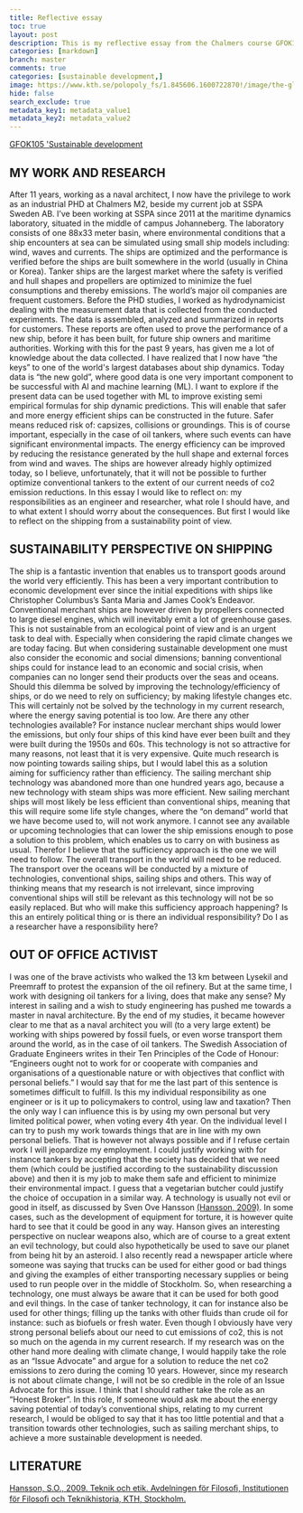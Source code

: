 ```yaml
---
title: Reflective essay
toc: true
layout: post
description: This is my reflective essay from the Chalmers course GFOK105 Sustainable development, where I discuss shipping from a sustainability point of view.
categories: [markdown]
branch: master
comments: true
categories: [sustainable development,]
image: https://www.kth.se/polopoly_fs/1.845606.1600722870!/image/the-global-goals-grid-color.png
hide: false
search_exclude: true
metadata_key1: metadata_value1
metadata_key2: metadata_value2
---
```


[GFOK105 'Sustainable development](https://student.portal.chalmers.se/doctoralportal/gts/mandatory-courses/Pages/Sustainable_Development.aspx)

## MY WORK AND RESEARCH
After 11 years, working as a naval architect, I now have the privilege to work as an industrial PHD at Chalmers M2, beside my current job at SSPA Sweden AB. I’ve been working at SSPA since 2011 at the maritime dynamics laboratory, situated in the middle of campus Johanneberg. The laboratory consists of one 88x33 meter basin, where environmental conditions that a ship encounters at sea can be simulated using small ship models including: wind, waves and currents. The ships are optimized and the performance is verified before the ships are built somewhere in the world (usually in China or Korea). Tanker ships are the largest market where the safety is verified and hull shapes and propellers are optimized to minimize the fuel consumptions and thereby emissions. The world’s major oil companies are frequent customers. Before the PHD studies, I worked as hydrodynamicist dealing with the measurement data that is collected from the conducted experiments. The data is assembled, analyzed and summarized in reports for customers. These reports are often used to prove the performance of a new ship, before it has been built, for future ship owners and maritime authorities. Working with this for the past 9 years, has given me a lot of knowledge about the data collected. I have realized that I now have “the keys” to one of the world's largest databases about ship dynamics. Today data is “the new gold”, where good data is one very important component to be successful with AI and machine learning (ML). I want to explore if the present data can be used together with ML to improve existing semi empirical formulas for ship dynamic predictions. This will enable that safer and more energy efficient ships can be constructed in the future. Safer means reduced risk of: capsizes, collisions or groundings. This is of course important, especially in the case of oil tankers, where such events can have significant environmental impacts. The energy efficiency can be improved by reducing the resistance generated by the hull shape and external forces from wind and waves. The ships are however already highly optimized  today, so I believe, unfortunately, that it will not be possible to further optimize conventional tankers to the extent of our current needs of co2 emission reductions. In this essay I would like to reflect on: my responsibilities as an engineer and researcher, what role I should have, and to what extent I should worry about the consequences. But first I would like to reflect on the shipping from a sustainability point of view. 

## SUSTAINABILITY PERSPECTIVE ON SHIPPING
The ship is a fantastic invention that enables us to transport goods around the world very efficiently. This has been a very important contribution to economic development ever since the initial expeditions with ships like Christopher Columbus’s Santa Maria and James Cook’s Endeavor. Conventional merchant ships are however driven by propellers connected to large diesel engines, which will inevitably emit a lot of greenhouse gases. This is not sustainable from an ecological point of view and is an urgent task to deal with. Especially when considering the rapid climate changes we are today facing. But when considering sustainable development one must also consider the economic and social dimensions; banning conventional ships could for instance lead to an economic and social crisis, when companies can no longer send their products over the seas and oceans. Should this dilemma be solved by improving the technology/efficiency of ships, or do we need to rely on sufficiency; by making lifestyle changes etc. This will certainly not be solved by the technology in my current research, where the energy saving potential is too low. Are there any other technologies available? For instance nuclear merchant ships would lower the emissions, but only four ships of this kind have ever been built and they were built during the 1950s and 60s. This technology is not so attractive for many reasons, not least that it is very expensive. Quite much research is now pointing towards sailing ships, but I would label this as a solution aiming for sufficiency rather than efficiency. The sailing merchant ship technology was abandoned more than one hundred years ago, because a new technology with steam ships was more efficient. New sailing merchant ships will most likely be less efficient than conventional ships, meaning that this will require some life style changes, where the “on demand” world that we have become used to, will not work anymore. I cannot see any available or upcoming technologies that can lower the ship emissions enough to pose a solution to this problem, which enables us to carry on with business as usual. Therefor I believe that the sufficiency approach is the one we will need to follow. The overall transport in the world will need to be reduced. The transport over the oceans will be conducted by a mixture of technologies, conventional ships, sailing ships and others. This way of thinking means that my research is not irrelevant, since improving conventional ships will still be relevant as this technology will not be so easily replaced. But who will make this sufficiency approach happening? Is this an entirely political thing or is there an individual responsibility? Do I as a researcher have a responsibility here?

## OUT OF OFFICE ACTIVIST
I was one of the brave activists who walked the 13 km between Lysekil and Preemraff to protest the expansion of the oil refinery. But at the same time, I work with designing oil tankers for a living, does that make any sense? 
My interest in sailing and a wish to study engineering has pushed me towards a master in naval architecture. By the end of my studies, it became however clear to me that as a naval architect you will (to a very large extent) be working with ships powered by fossil fuels, or even worse transport them around the world, as in the case of oil tankers. The Swedish Association of Graduate Engineers writes in their Ten Principles of the Code of Honour: 
“Engineers ought not to work for or cooperate with companies and organisations of a questionable nature or with objectives that conflict with personal beliefs.”
I would say that for me the last part of this sentence is sometimes difficult to fulfill. Is this my individual responsibility as one engineer or is it up to policymakers to control, using law and taxation? Then the only way I can influence this is by using my own personal but very limited political power, when voting every 4th year. On the individual level I can try to push my work towards things that are in line with my own personal beliefs. That is however not always possible and if I refuse certain work I will jeopardize my employment. I could justify working with for instance tankers by accepting that the society has decided that we need them (which could be justified according to the sustainability discussion above) and then it is my job to make them safe and efficient to minimize their environmental impact. I guess that a vegetarian butcher could justify the choice of occupation in a similar way. A technology is usually not evil or good in itself, as discussed by Sven Ove Hansson [(Hansson, 2009)](https://people.kth.se/~soh/tekniketik.pdf). In some cases, such as the development of equipment for torture, it is however quite hard to see that it could be good in any way. Hanson gives an interesting perspective on nuclear weapons also, which are of course to a great extent an evil technology, but could also hypothetically be used to save our planet from being hit by an asteroid. I also recently read a newspaper article where someone was saying that trucks can be used for either good or bad things and giving the examples of either transporting necessary supplies or being used to run people over in the middle of Stockholm. So, when researching a technology, one must always be aware that it can be used for both good and evil things. In the case of tanker technology, it can for instance also be used for other things; filling up the tanks with other fluids than crude oil for instance: such as biofuels or fresh water.
Even though I obviously have very strong personal beliefs about our need to cut emissions of co2, this is not so much on the agenda in my current research. If my research was on the other hand more dealing with climate change, I would happily take the role as an “Issue Advocate” and argue for a solution to reduce the net co2 emissions to zero during the coming 10 years. However, since my research is not about climate change, I will not be so credible in the role of an Issue Advocate for this issue. I think that I should rather take the role as an “Honest Broker”. In this role, If someone would ask me about the energy saving potential of today’s conventional ships, relating to my current research, I would be obliged to say that it has too little potential and that a transition towards other technologies, such as sailing merchant ships, to achieve a more sustainable development is needed.

## LITERATURE
[Hansson, S.O., 2009. Teknik och etik. Avdelningen för Filosoﬁ, Institutionen för Filosoﬁ och Teknikhistoria, KTH, Stockholm.](https://people.kth.se/~soh/tekniketik.pdf)
